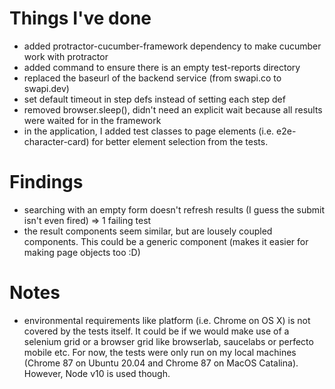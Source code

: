# Things I've done

* added protractor-cucumber-framework dependency to make cucumber work with protractor
* added command to ensure there is an empty test-reports directory
* replaced the baseurl of the backend service (from swapi.co to swapi.dev)
* set default timeout in step defs instead of setting each step def
* removed browser.sleep(), didn't need an explicit wait because all results were waited for in the framework
* in the application, I added test classes to page elements (i.e. e2e-character-card) for better element selection from
  the tests.

# Findings

* searching with an empty form doesn't refresh results (I guess the submit isn't even fired) => 1 failing test
* the result components seem similar, but are lousely coupled components. This could be a generic component (makes it 
  easier for making page objects too :D)

# Notes

* environmental requirements like platform (i.e. Chrome on OS X) is not covered by the tests itself. It could be if we
  would make use of a selenium grid or a browser grid like browserlab, saucelabs or perfecto mobile etc. For now, the
  tests were only run on my local machines (Chrome 87 on Ubuntu 20.04 and Chrome 87 on MacOS Catalina). However, Node 
  v10 is used though.

